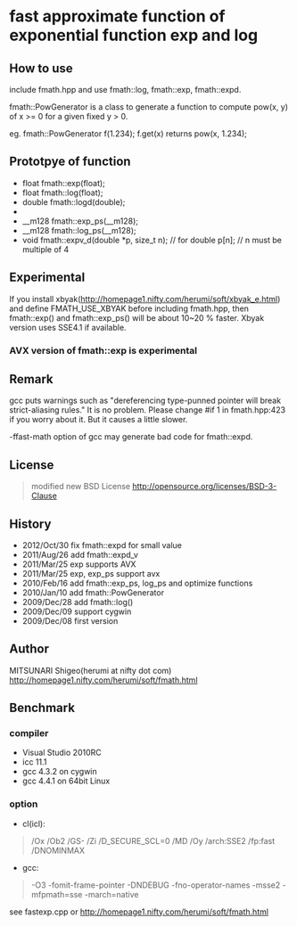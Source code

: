 
fast approximate function of exponential function exp and log
=================

How to use
-----------

include fmath.hpp and use fmath::log, fmath::exp, fmath::expd.

fmath::PowGenerator is a class to generate a function to compute pow(x, y)
of x >= 0 for a given fixed y > 0.

eg.
fmath::PowGenerator f(1.234);
f.get(x) returns pow(x, 1.234);

Prototpye of function
-----------

* float fmath::exp(float);
* float fmath::log(float);
* double fmath::logd(double);
*
* __m128 fmath::exp_ps(__m128);
* __m128 fmath::log_ps(__m128);
* void fmath::expv_d(double *p, size_t n); // for double p[n]; // n must be multiple of 4

Experimental
-----------

If you install xbyak(http://homepage1.nifty.com/herumi/soft/xbyak_e.html)
and define FMATH_USE_XBYAK before including fmath.hpp,
then fmath::exp() and fmath::exp_ps() will be about 10~20 % faster.
Xbyak version uses SSE4.1 if available.

### AVX version of fmath::exp is experimental

Remark
-----------

gcc puts warnings such as "dereferencing type-punned pointer will break strict-aliasing rules."
It is no problem.
Please change #if 1 in fmath.hpp:423 if you worry about it. But it causes a little slower.

-ffast-math option of gcc may generate bad code for fmath::expd.

License
-----------

>modified new BSD License
>http://opensource.org/licenses/BSD-3-Clause

History
-----------

* 2012/Oct/30 fix fmath::expd for small value
* 2011/Aug/26 add fmath::expd_v
* 2011/Mar/25 exp supports AVX
* 2011/Mar/25 exp, exp_ps support avx
* 2010/Feb/16 add fmath::exp_ps, log_ps and optimize functions
* 2010/Jan/10 add fmath::PowGenerator
* 2009/Dec/28 add fmath::log()
* 2009/Dec/09 support cygwin
* 2009/Dec/08 first version

Author
-----------

MITSUNARI Shigeo(herumi at nifty dot com)
http://homepage1.nifty.com/herumi/soft/fmath.html


Benchmark
-----------
### compiler
* Visual Studio 2010RC
* icc 11.1
* gcc 4.3.2 on cygwin
* gcc 4.4.1 on 64bit Linux

### option

* cl(icl):
>    /Ox /Ob2 /GS- /Zi /D_SECURE_SCL=0 /MD /Oy /arch:SSE2 /fp:fast /DNOMINMAX

* gcc:
> -O3 -fomit-frame-pointer -DNDEBUG -fno-operator-names -msse2 -mfpmath=sse -march=native

see fastexp.cpp or http://homepage1.nifty.com/herumi/soft/fmath.html

